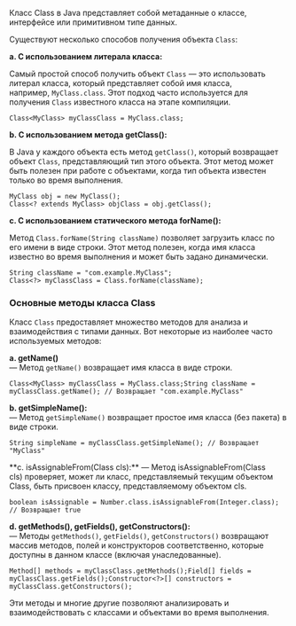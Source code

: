 Класс Class в Java представляет собой метаданные о классе, интерфейсе или примитивном типе данных.  
  
Существуют несколько способов получения объекта `Class`:  
  
**a. С использованием литерала класса:**  
  
Самый простой способ получить объект `Class` — это использовать литерал класса, который представляет собой имя класса, например, `MyClass.class`. Этот подход часто используется для получения `Class` известного класса на этапе компиляции.  
```
Class<MyClass> myClassClass = MyClass.class;
```
**b. С использованием метода getClass():**  
  
В Java у каждого объекта есть метод `getClass()`, который возвращает объект `Class`, представляющий тип этого объекта. Этот метод может быть полезен при работе с объектами, когда тип объекта известен только во время выполнения.  
```
MyClass obj = new MyClass();
Class<? extends MyClass> objClass = obj.getClass();
```
  
**c. С использованием статического метода forName():**  
  
Метод `Class.forName(String className)` позволяет загрузить класс по его имени в виде строки. Этот метод полезен, когда имя класса известно во время выполнения и может быть задано динамически.  
```
String className = "com.example.MyClass";
Class<?> myClassClass = Class.forName(className);
```

### Основные методы класса Class

Класс `Class` предоставляет множество методов для анализа и взаимодействия с типами данных. Вот некоторые из наиболее часто используемых методов:  
  
**a. getName()**  
— Метод `getName()` возвращает имя класса в виде строки.  
```
Class<MyClass> myClassClass = MyClass.class;String className = myClassClass.getName(); // Возвращает "com.example.MyClass"
```
  
**b. getSimpleName():**  
— Метод `getSimpleName()` возвращает простое имя класса (без пакета) в виде строки.  
```
String simpleName = myClassClass.getSimpleName(); // Возвращает "MyClass"
```
  
**c. isAssignableFrom(Class<?> cls):**  
— Метод isAssignableFrom(Class<?> cls) проверяет, может ли класс, представляемый текущим объектом Class, быть присвоен классу, представляемому объектом cls.

```
boolean isAssignable = Number.class.isAssignableFrom(Integer.class); // Возвращает true
```
  
**d. getMethods(), getFields(), getConstructors():**  
— Методы `getMethods()`, `getFields()`, `getConstructors()` возвращают массив методов, полей и конструкторов соответственно, которые доступны в данном классе (включая унаследованные).  
```
Method[] methods = myClassClass.getMethods();Field[] fields = myClassClass.getFields();Constructor<?>[] constructors = myClassClass.getConstructors();
```
Эти методы и многие другие позволяют анализировать и взаимодействовать с классами и объектами во время выполнения.